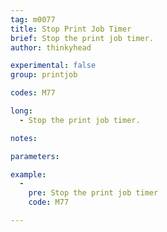 ```yaml
---
tag: m0077
title: Stop Print Job Timer
brief: Stop the print job timer.
author: thinkyhead

experimental: false
group: printjob

codes: M77

long:
  - Stop the print job timer.

notes:

parameters:

example:
  -
    pre: Stop the print job timer
    code: M77

---
```


